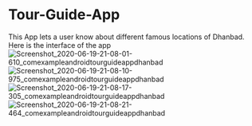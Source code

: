 # Tour-Guide-App
This App lets a user know about different famous locations of Dhanbad.
Here is the interface of the app
![Screenshot_2020-06-19-21-08-01-610_comexampleandroidtourguideappdhanbad](https://user-images.githubusercontent.com/42906522/85249610-de2cbf00-b471-11ea-9bf5-b42b674b5c3a.jpg)
![Screenshot_2020-06-19-21-08-10-975_comexampleandroidtourguideappdhanbad](https://user-images.githubusercontent.com/42906522/85249623-e422a000-b471-11ea-9733-010f13890125.jpg)
![Screenshot_2020-06-19-21-08-17-305_comexampleandroidtourguideappdhanbad](https://user-images.githubusercontent.com/42906522/85249629-eab11780-b471-11ea-8111-31999c5b914a.jpg)
![Screenshot_2020-06-19-21-08-21-464_comexampleandroidtourguideappdhanbad](https://user-images.githubusercontent.com/42906522/85249647-fa306080-b471-11ea-86c4-77a4f78a8ceb.jpg)


